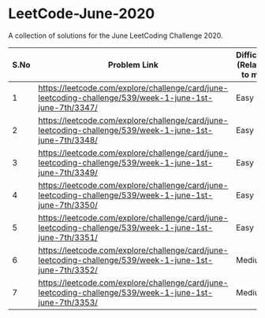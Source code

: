 # LeetCode-June-2020
A collection of solutions for the June LeetCoding Challenge 2020.

| S.No | Problem Link  | Difficulty (Relative to me) | Algorithm(s) Used | Data Structure(s) Used | Time Complexity | Space Complexity | Time to solve |
| ------------- | ------------- | ------------- | ------------- | ------------- | ------------- | ------------- | ------------- |
| 1 | https://leetcode.com/explore/challenge/card/june-leetcoding-challenge/539/week-1-june-1st-june-7th/3347/ | Easy  | NA | BT | O(n) | O(1) | Within 15 mins |
| 2 | https://leetcode.com/explore/challenge/card/june-leetcoding-challenge/539/week-1-june-1st-june-7th/3348/ | Easy  | NA | LL | O(1) | O(1) | Within 15 mins |
| 3 | https://leetcode.com/explore/challenge/card/june-leetcoding-challenge/539/week-1-june-1st-june-7th/3349/ | Easy  | NA | Array | O(n) | O(n) | Within 15 mins |
| 4 | https://leetcode.com/explore/challenge/card/june-leetcoding-challenge/539/week-1-june-1st-june-7th/3350/ | Easy  | NA | Array | O(n) | O(1) | Within 15 mins |
| 5 | https://leetcode.com/explore/challenge/card/june-leetcoding-challenge/539/week-1-june-1st-june-7th/3351/ | Easy  | NA | Map | NA | NA | Within 15 mins |
| 6 | https://leetcode.com/explore/challenge/card/june-leetcoding-challenge/539/week-1-june-1st-june-7th/3352/ | Medium  | NA | List | NA | NA | Within 60 mins |
| 7 | https://leetcode.com/explore/challenge/card/june-leetcoding-challenge/539/week-1-june-1st-june-7th/3353/ | Medium  | NA | Array | DP | NA | Within 60 mins |
